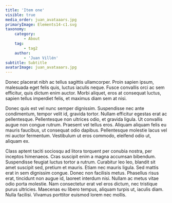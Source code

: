 ```yaml
---
title: 'Item one'
visible: true
media_order: juan_avataaars.jpg
primaryImage: Elements14-c1.svg
taxonomy:
    category:
        - About
    tag:
        - tag2
    author:
        - 'Juan Villén'
subtitle: Subtitle
avatarImage: juan_avataaars.jpg
---
```


Donec placerat nibh ac tellus sagittis ullamcorper. Proin sapien ipsum, malesuada eget felis quis, luctus iaculis neque. Fusce convallis orci ac sem efficitur, quis dictum enim auctor. Morbi aliquet, eros at consequat luctus, sapien tellus imperdiet felis, et maximus diam sem at nisi. 

Donec quis est vel nunc semper dignissim. Suspendisse nec ante condimentum, tempor velit id, gravida tortor. Nullam efficitur egestas erat ac pellentesque. Pellentesque non ultrices odio, et gravida ligula. Ut convallis augue non congue rutrum. Praesent vel tellus eros. Aliquam aliquam felis eu mauris faucibus, ut consequat odio dapibus. Pellentesque molestie lacus vel mi auctor fermentum. Vestibulum ut eros commodo, eleifend odio ut, aliquam ex.

Class aptent taciti sociosqu ad litora torquent per conubia nostra, per inceptos himenaeos. Cras suscipit enim a magna accumsan bibendum. Suspendisse feugiat luctus tortor a rutrum. Curabitur leo leo, blandit sit amet suscipit sed, pretium et mauris. Etiam nec mauris ligula. Sed mattis erat in sem dignissim congue. Donec non facilisis metus. Phasellus risus erat, tincidunt non augue id, laoreet interdum nisi. Nullam ac metus vitae odio porta molestie. Nam consectetur erat vel eros dictum, nec tristique purus ultricies. Maecenas eu libero tempus, aliquam turpis ut, iaculis diam. Nulla facilisi. Vivamus porttitor euismod lorem nec mollis.